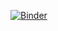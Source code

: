 [![Binder](http://mybinder.org/badge.svg)](http://beta.mybinder.org/v2/gh/wesslen/dsba6010-examples/main?urlpath=rstudio)